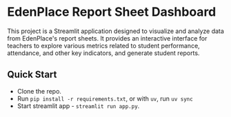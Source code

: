 # EdenPlace Report Sheet Dashboard

This project is a Streamlit application designed to visualize and analyze data from EdenPlace's report sheets. It provides an interactive interface for teachers to explore various metrics related to student performance, attendance, and other key indicators, and generate student reports.

## Quick Start

- Clone the repo.
- Run `pip install -r requirements.txt`, or with `uv`, run `uv sync`
- Start streamlit app - `streamlit run app.py`.
